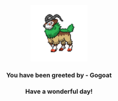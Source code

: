 <p align="center">
    <img src="https://raw.githubusercontent.com/PokeAPI/sprites/master/sprites/pokemon/673.png" width="150" height="150">
</p>
<h3 align="center">You have been greeted by - <b>Gogoat</b></h3>
<h3 align="center">Have a wonderful day!</h3>
